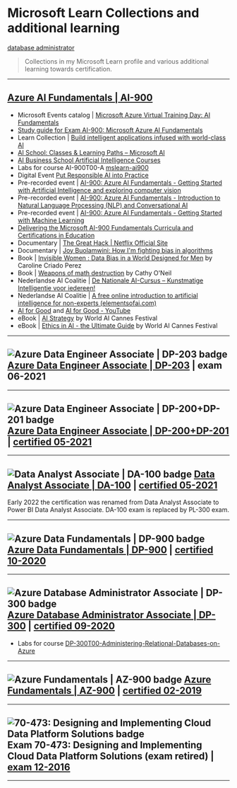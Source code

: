 # Microsoft Learn Collections and additional learning

[database administrator](https://docs.microsoft.com/en-us/users/ingezb/collections/od32bkkjje42kx)

> Collections in my Microsoft Learn profile and various additional learning towards certification.

---
## [Azure AI Fundamentals | AI-900](https://docs.microsoft.com/en-us/users/ingezb/collections/negmhzzrrw8x41)
  
- Microsoft Events catalog | [Microsoft Azure Virtual Training Day: AI Fundamentals](https://events.microsoft.com/en-us/Allevents/?timeperiod=next30Days&isSharedInLocalViewMode=false&search=Microsoft%20Azure%20Virtual%20Training%20Day:%20AI%20Fundamentals)
- [Study guide for Exam AI-900: 
Microsoft Azure AI Fundamentals](https://query.prod.cms.rt.microsoft.com/cms/api/am/binary/RE4Mypm)
- Learn Collection | [Build intelligent applications infused with world-class AI](https://docs.microsoft.com/en-us/users/learncol/collections/ozd0u3j4035zem)
- [AI School: Classes & Learning Paths – Microsoft AI](https://www.microsoft.com/en-us/ai/ai-school)
- [AI Business School Artificial Intelligence Courses](https://www.microsoft.com/en-us/ai/ai-business-school?SilentAuth=1#primaryR7)
- Labs for course AI-900T00-A [mslearn-ai900](https://microsoftlearning.github.io/mslearn-ai900/)
- Digital Event [Put Responsible AI into Practice](https://info.microsoft.com/ww-put-responsible-ai-into-practice-On-Demand-Registration.html?lcid=en-us)
- Pre-recorded event | [AI-900: Azure AI Fundamentals - Getting Started with Artificial Intelligence and exploring computer vision](https://note.microsoft.com/US-NOGEP-WBNR-FY21-02Feb-09-AI-900MicrosoftAzureAIFundamentals-GettingStartedwithArtificialIntelligenceandexploringcomputervisioninAzure-SRDEM55515_Registration.html)
- Pre-recorded event | [AI-900: Azure AI Fundamentals - Introduction to Natural Language Processing (NLP) and Conversational AI](https://note.microsoft.com/US-NOGEP-WBNR-FY21-02Feb-10-AI-900MicrosoftAzureAIFundamentals-IntroductiontoNaturalLanguageProcessingNLPandConversationalAIonAzure-SRDEM55515-02_Registration.html)
- Pre-recorded event | [AI-900: Azure AI Fundamentals - Getting Started with Machine Learning](https://note.microsoft.com/US-NOGEP-WBNR-FY21-02Feb-11-AI-900MicrosoftAzureAIFundamentals-GettingStartedwithMachineLearningonAzure-SRDEM55515-03_Registration.html)
- [Delivering the Microsoft AI-900 Fundamentals Curricula and Certifications in Education](https://www.youtube.com/watch?v=lGwUiDIO_Mc)
- Documentary | [The Great Hack | Netflix Official Site](https://www.netflix.com/nl-en/Title/80117542)
- Documentary | [Joy Buolamwini: How I'm fighting bias in algorithms](https://www.ted.com/talks/joy_buolamwini_how_i_m_fighting_bias_in_algorithms?utm_campaign=tedspread&utm_medium=referral&utm_source=tedcomshare)
- Book | [Invisible Women : Data Bias in a World Designed for Men](https://www.amazon.nl/Invisible-women-exposing-world-designed/dp/1784706280) by Caroline Criado Perez
- Book | [Weapons of math destruction](https://www.amazon.nl/gp/product/0141985410/ref=ppx_yo_dt_b_asin_title_o00_s00?ie=UTF8&psc=1) by Cathy O'Neil
- Nederlandse AI Coalitie | [De Nationale AI-Cursus – Kunstmatige Intelligentie voor iedereen!](https://www.ai-cursus.nl/)
- Nederlandse AI Coalitie | [A free online introduction to artificial intelligence for non-experts (elementsofai.com)](https://www.elementsofai.com/?__geom=%E2%9C%AA&_ga=2.54991211.1792081650.1638191894-301432511.1638191894)
- [AI for Good](https://aiforgood.itu.int/) and [AI for Good - YouTube](https://www.youtube.com/aiforgood)
- eBook | [AI Strategy](https://worldaicannes.com/ebooks-and-white-papers) by World AI Cannes Festival
- eBook | [Ethics in AI - the Ultimate Guide](https://worldaicannes.com/ebooks-and-white-papers) by World AI Cannes Festival

---
## ![Azure Data Engineer Associate | DP-203 badge](https://user-images.githubusercontent.com/40343254/150646315-912cea8f-d8e7-4129-9570-cf49f466d154.png) [Azure Data Engineer Associate | DP-203](https://docs.microsoft.com/en-us/users/ingezb/collections/e240c667qe7q7w) | exam 06-2021

---
## ![Azure Data Engineer Associate | DP-200+DP-201 badge](https://user-images.githubusercontent.com/40343254/150646316-e94257ae-e742-4fbd-894d-f8121cace0ba.png) [Azure Data Engineer Associate | DP-200+DP-201](https://docs.microsoft.com/en-us/users/ingezb/collections/j20ycwwmkropx5) | [certified 05-2021](https://www.credly.com/earner/earned/badge/3482b830-a4a1-4799-9050-36b89084cc96)

---
## ![Data Analyst Associate | DA-100 badge](https://user-images.githubusercontent.com/40343254/150646329-2d14fd48-4d6b-4276-8c4d-40e561efc8d6.png) [Data Analyst Associate | DA-100](https://docs.microsoft.com/en-us/users/ingezb/collections/r46ka66qq5ge6e) | [certified 05-2021](https://www.credly.com/earner/earned/badge/846732de-93bf-4812-9146-6ecbc13900a7)
Early 2022 the certification was renamed from Data Analyst Associate to Power BI Data Analyst Associate. DA-100 exam is replaced by PL-300 exam.

---
## ![Azure Data Fundamentals | DP-900 badge](https://user-images.githubusercontent.com/40343254/150646694-234c44e7-3131-47f9-86b0-9dece863189c.png) [Azure Data Fundamentals | DP-900](https://docs.microsoft.com/en-us/users/ingezb/collections/j20ycwwg5ny560) | [certified 10-2020](https://www.credly.com/earner/earned/badge/37600f7a-97f1-491f-a9a8-050492157f40)

---
## ![Azure Database Administrator Associate | DP-300 badge](https://user-images.githubusercontent.com/40343254/150646705-571bd46f-6e4e-404e-8492-bee9f6298418.png) [Azure Database Administrator Associate | DP-300](https://docs.microsoft.com/en-us/users/ingezb/collections/3ng3txx5npz434) | [certified 09-2020](https://www.credly.com/earner/earned/badge/fa4d4d25-a3be-4f19-91ef-583c52ac1acf)
- Labs for course [DP-300T00-Administering-Relational-Databases-on-Azure](https://github.com/MicrosoftLearning/DP-300T00-Administering-Relational-Databases-on-Azure)

---
## ![Azure Fundamentals | AZ-900 badge](https://user-images.githubusercontent.com/40343254/150646713-a123cddb-8aaf-428f-9498-fce7a1a56ce7.png) [Azure Fundamentals | AZ-900](https://docs.microsoft.com/en-us/users/ingezb/collections/m12wu11e8ko38o) | [certified 02-2019](https://www.credly.com/earner/earned/badge/ce18faeb-471e-4db2-9492-3fc1771d0429)

---
## ![70-473: Designing and Implementing Cloud Data Platform Solutions badge](https://user-images.githubusercontent.com/40343254/150779409-8258c595-409f-4d9c-ba90-bf5947f81fbd.png) Exam 70-473: Designing and Implementing Cloud Data Platform Solutions (exam retired) | [exam 12-2016](https://www.credly.com/earner/earned/badge/ccfa23c4-7cc5-4cc5-baf1-d4cc9d9901b4)
 
---
